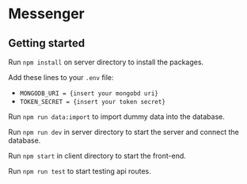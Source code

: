 # Messenger

## Getting started

Run `npm install` on server directory to install the packages.

Add these lines to your `.env` file:
- `MONGODB_URI = {insert your mongobd uri}`
- `TOKEN_SECRET = {insert your token secret}`

Run `npm run data:import` to import dummy data into the database.

Run `npm run dev` in server directory to start the server and connect the database.

Run `npm start` in client directory to start the front-end.

Run `npm run test` to start testing api routes.
